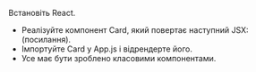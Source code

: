 Встановіть React.
- Реалізуйте компонент Card, який повертає наступний JSX: (посилання).
- Імпортуйте Card у App.js і відрендерте його.
- Усе має бути зроблено класовими компонентами.